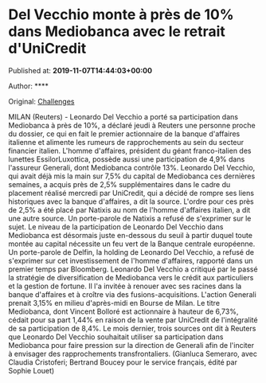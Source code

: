 
# Del Vecchio monte à près de 10% dans Mediobanca avec le retrait d'UniCredit

Published at: **2019-11-07T14:44:03+00:00**

Author: ****

Original: [Challenges](https://www.challenges.fr/finance-et-marche/del-vecchio-monte-a-pres-de-10-dans-mediobanca-avec-le-retrait-d-unicredit_683675)

MILAN (Reuters) - Leonardo Del Vecchio a porté sa participation dans Mediobanca à près de 10%, a déclaré jeudi à Reuters une personne proche du dossier, ce qui en fait le premier actionnaire de la banque d'affaires italienne et alimente les rumeurs de rapprochements au sein du secteur financier italien.
L'homme d'affaires, président du géant franco-italien des lunettes EssilorLuxottica, possède aussi une participation de 4,9% dans l'assureur Generali, dont Mediobanca contrôle 13%.
Leonardo Del Vecchio, qui avait déjà mis la main sur 7,5% du capital de Mediobanca ces dernières semaines, a acquis près de 2,5% supplémentaires dans le cadre du placement réalisé mercredi par UniCredit, qui a décidé de rompre ses liens historiques avec la banque d'affaires, a dit la source.
L'ordre pour ces près de 2,5% a été placé par Natixis au nom de l'homme d'affaires italien, a dit une autre source. Un porte-parole de Natixis a refusé de s'exprimer sur le sujet.
Le niveau de la participation de Leonardo Del Vecchio dans Mediobanca est désormais juste en-dessous du seuil à partir duquel toute montée au capital nécessite un feu vert de la Banque centrale européenne.
Un porte-parole de Delfin, la holding de Leonardo Del Vecchio, a refusé de s'exprimer sur cet investissement de l'homme d'affaires, rapporté dans un premier temps par Bloomberg.
Leonardo Del Vecchio a critiqué par le passé la stratégie de diversification de Mediobanca vers le crédit aux particuliers et la gestion de fortune. Il l'a invitée à renouer avec ses racines dans la banque d'affaires et à croître via des fusions-acquisitions.
L'action Generali prenait 3,15% en milieu d'après-midi en Bourse de Milan.
Le titre Mediobanca, dont Vincent Bolloré est actionnaire à hauteur de 6,73%, cédait pour sa part 1,44% en raison de la vente par UniCredit de l'intégralité de sa participation de 8,4%.
Le mois dernier, trois sources ont dit à Reuters que Leonardo Del Vecchio souhaitait utiliser sa participation dans Mediobanca pour faire pression sur la direction de Generali afin de l'inciter à envisager des rapprochements transfrontaliers.
(Gianluca Semeraro, avec Claudia Cristoferi; Bertrand Boucey pour le service français, édité par Sophie Louet)
